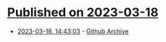 # [Published on 2023-03-18](index.md)

* [2023-03-18, 14:43:03](https://lobste.rs/s/51tdtu/github_archive) - [Github Archive](https://www.gharchive.org/)
